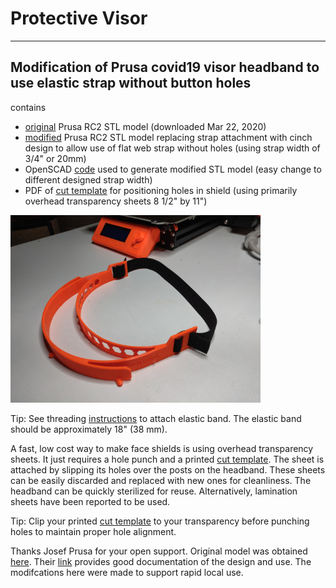 # Protective Visor
---
## Modification of Prusa covid19 visor headband to use elastic strap without button holes

contains
- [original](covid19_headband_rc2.stl) Prusa RC2 STL model (downloaded Mar 22, 2020)
- [modified](covid19_headband_rc2_bpm02.stl) Prusa RC2 STL model replacing strap attachment with cinch design to allow use of flat web strap without holes (using strap width of 3/4" or 20mm)
- OpenSCAD [code](covid19_headband_rc2_bpm03.scad) used to generate modified STL model (easy change to different designed strap width)
- PDF of [cut template](PrusaFaceShieldHolesRC2.pdf) for positioning holes in shield (using primarily overhead transparency sheets 8 1/2" by 11")

![Modified headband](IMG_20200323_084829_small.jpg)

Tip:  See threading [instructions](LoopThread/ThreadInstructions.md) to attach elastic band.  The elastic band should be approximately 18" (38 mm).

A fast, low cost way to make face shields is using overhead transparency sheets.  It just requires a hole punch and a printed [cut template](PrusaFaceShieldHolesRC2.pdf).  The sheet is attached by slipping its holes over the posts on the headband.  These sheets can be easily discarded and replaced with new ones for cleanliness.  The headband can be quickly sterilized for reuse.  Alternatively, lamination sheets have been reported to be used.

Tip:  Clip your printed [cut template](PrusaFaceShieldHolesRC2.pdf) to your transparency before punching holes to maintain proper hole alignment.

Thanks Josef Prusa for your open support.  Original model was obtained [here](https://www.prusaprinters.org/prints/25857-prusa-protective-face-shield-rc1).  Their [link](https://www.prusaprinters.org/prints/25857-prusa-protective-face-shield-rc1) provides good documentation of the design and use.  The modifcations here were made to support rapid local use.
